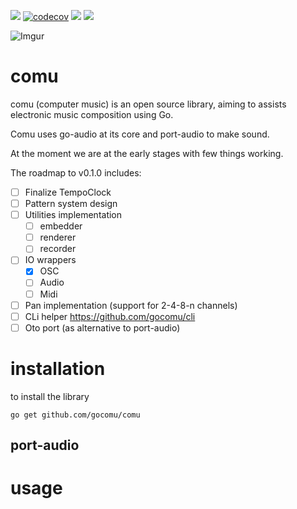![](https://github.com/gocomu/comu/workflows/CI/badge.svg?branch=master) [![codecov](https://codecov.io/gh/gocomu/comu/branch/master/graph/badge.svg)](https://codecov.io/gh/gocomu/comu) [<img src="https://img.shields.io/badge/slack-gocomu/gophers-blue.svg?logo=slack">](https://app.slack.com/client/T029RQSE6/CQE31A4E5) [<img src="https://img.shields.io/badge/slack-get/invite-green.svg?logo=slack">](https://invite.slack.golangbridge.org/)

![Imgur](https://imgur.com/To5zr4X.jpg)

# comu
 
comu (computer music) is an open source library, aiming to assists electronic music composition using Go.

Comu uses go-audio at its core and port-audio to make sound. 

At the moment we are at the early stages with few things working.

The roadmap to v0.1.0 includes:
 - [ ] Finalize TempoClock
 - [ ] Pattern system design
 - [ ] Utilities implementation
    - [ ] embedder
    - [ ] renderer
    - [ ] recorder
 - [ ] IO wrappers
    - [x] OSC
    - [ ] Audio
    - [ ] Midi
- [ ] Pan implementation (support for 2-4-8-n channels)
- [ ] CLi helper https://github.com/gocomu/cli
- [ ] Oto port (as alternative to port-audio)

# installation

to install the library 

``` 
go get github.com/gocomu/comu
```

## port-audio

# usage

